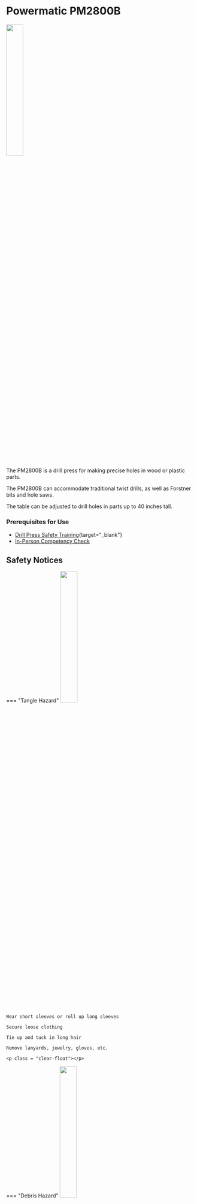 # Powermatic PM2800B

<img src="..\assets\drill_press\drill_press.webp" class="image-float-right" width=30%>

The PM2800B is a drill press for making precise holes in wood or plastic parts.

The PM2800B can accommodate traditional twist drills, as well as Forstner bits and hole saws.

The table can be adjusted to drill holes in parts up to 40 inches tall.

### Prerequisites for Use

* [Drill Press Safety Training](https://make.rit.edu/app/maker/training/8){target="_blank"}
* [In-Person Competency Check](#in-person-competency-check)

<p class = "clear-float"></p>

## Safety Notices

=== "Tangle Hazard"
    <img src="..\assets\tangle_hazard.webp" class="image-float-right" width=30%>

    Wear short sleeves or roll up long sleeves

    Secure loose clothing

    Tie up and tuck in long hair

    Remove lanyards, jewelry, gloves, etc.

    <p class = "clear-float"></p>

=== "Debris Hazard"
    <img src="..\assets\debris_hazard.webp" class="image-float-right" width=30%>

    Wear safety glasses at all times

    Workpiece must be clamped to the table or fence at all times

    <p class = "clear-float"></p>

## Adjusting the Table Height

<img src="..\assets\drill_press\table_adjust.webp" class="image-float-left" width=30%>

The table of the drill needs to be adjusted to accommodate your work, and/or to move the work closer to the drill. 

To adjust the table, first loosen the table lock (A). Then, the table crank (B) can be used to move the table up and down. 

With the lock loose, the table can also be rotated to position the part better.

When the table is in the right position, tighten the table lock (A) before drilling or securing your material.

<p class = "clear-float"></p>

## Adjusting Table Angle
<img src="..\assets\drill_press\table_angle_2.webp" class="image-float-right" width=30%>
<img src="..\assets\drill_press\table_angle_1.webp" class="image-float-right" width=30%>
To drill holes on an angle, the table can be tilted up to 45 degrees in either direction.

First, unlock the table tilt by loosening bolt (D) and handle (E). 

Tilt the table to the desired angle, as shown on the readout on top.

Re-tighten the bolt and handle.

Always check angle before you begin drilling!

<p class = "clear-float"></p>

## Specialty Drill Types
For holes over ¾", there are 3 main types of drills;

=== "Spade / Paddle Bit"
    <img src="..\assets\drill_press\spade_bit.webp" class="image-float-left" width=40%>

    Spade bits are the fastest option but leave the worst surface finish

    <p class = "clear-float"></p>

=== "Forstner Bit"
    <img src="..\assets\drill_press\forstner_bit.webp" class="image-float-left" width=40%>

    Forstner bits make clean, precise holes with a flat bottom, but are only available in limited sizes and tend to blow out the back of the material.

    <p class = "clear-float"></p>

=== "Hole Saw"
    <img src="..\assets\drill_press\hole_saw.webp" class="image-float-left" width=40%>

    Hole saws are the slowest option and are limited in their depth, but leave the cleanest bottom surface and can be found in any diameter.

    <p class = "clear-float"></p>

## Inserting a Bit
<img src="..\assets\drill_press\chuck_image.webp" class="image-float-right" width=40%>

The chuck has 3 jaws that grip the drill bit. 

(If needed) open the chuck wider by using your hand to spin the top surface.

Insert the bit with 1/8" to 1/4" of the shank exposed out of the chuck.

Hand-tighten the chuck by spinning the top surface.

Insert the chuck key into one of the holes in the chuck, and tighten the chuck further.

Remove the chuck key and spin the drill by hand to ensure the tool is centered.

<p class = "clear-float"></p>

## Setting Depth Stops
<img src="..\assets\drill_press\depth_stop.webp" class="image-float-right" width=40%>
You can precisely control how far down the drill moves with the depth stops.

To set the depth stops, move the drill bit to the lowest position you want it to move to. Press the silver button on the top stop (F1), and slide it down to contact the depth stopper. Release the button. Fine adjustments can be made by rotating the stop.

To optionally set a maximum upper position of the drill (such as to stop it from retracting too much), repeat the above steps for the bottom stop (F2).

<p class = "clear-float"></p>

## Drilling Control
<img src="..\assets\drill_press\onoff.webp" class="image-float-right" width=40%>
The drill is turned on by pulling out the large red button at the front of the machine. The green light in the center of the button will indicate if the machine is unlocked and powered. Press the button in to stop the machine. Machine will not work if interlock key (A) is not present.

Above the red button are controls for the light and alignment laser.

Above both of these is the digital speed readout. This number should be around 1000RPM. If it is significantly lower or higher, notify staff. This number will decrease slightly as you drill. The number dropping too much is an indication of overpowering the drill, and a stall may be imminent. 

<p class = "clear-float"></p>

## In-Person Competency Check
<img src="..\assets\drill_press\drilling.webp" class="image-float-right" width=40%>
Once your material is secured and your tool loaded, you can start drilling.

Turn on the drill.

If using a vise or similar, hold it with your left hand. 

Place your right hand on the feed handle (right).

Move the feed handle towards you to drop the drill bit into the material, until it makes contact

“Peck drill” by moving the drill in a bit, then back out, to clear the chips as you go.

Apply steady pressure to the feed handle, significant force should not be required.

Once through, retract the drill fully before turning off.

**If the part begins to wobble, or the drill picks up the material, immediately power down the drill!**

<p class = "clear-float"></p>